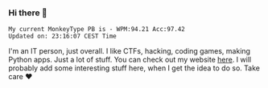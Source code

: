 ### Hi there 👋
<!-- PB START -->
```
My current MonkeyType PB is - WPM:94.21 Acc:97.42
Updated on: 23:16:07 CEST Time
```
<!-- PB END -->
I'm an IT person, just overall. I like CTFs, hacking, coding games, making Python apps. Just a lot of stuff.
You can check out my website [here](https://skill3472.github.io/).
I will probably add some interesting stuff here, when I get the idea to do so. Take care ❤️

